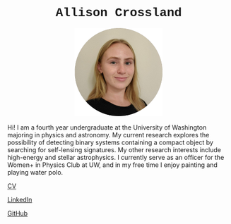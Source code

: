 <h1 style="font-family:courier;"><center>Allison Crossland</center></h1>

<p align="center">
  <img src="circular_portrait.png" width="200" height="200"/>
</p>

Hi! I am a fourth year undergraduate at the University of Washington majoring in physics and astronomy. My current research explores the possibility of detecting binary systems containing a compact object by searching for self-lensing signatures. My other research interests include high-energy and stellar astrophysics. I currently serve as an officer for the Women+ in Physics Club at UW, and in my free time I enjoy painting and playing water polo.

<a href="Crossland_Allison_CV.pdf">CV</a>

<a href="https://www.linkedin.com/in/allison-crossland-197a8820b/">LinkedIn</a>

<a href="https://github.com/AllisonCrossland">GitHub</a>

